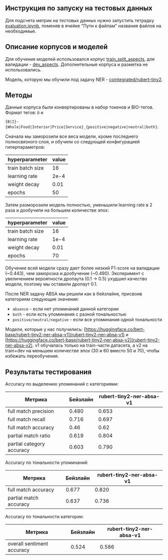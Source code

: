 ## Инструкция по запуску на тестовых данных

Для подсчета метрик на тестовых данных нужно запустить тетрадку [evaluation.ipynb](https://github.com/thddbptnsndshs/nlp_homeworks/blob/main/project_ABSA/evaluation.ipynb), поменяв в ячейке "Пути к файлам" названия файлов на необходимые.

## Описание корпусов и моделей 

Для обучения моделей использовался корпус [train_split_aspects](https://github.com/named-entity/hse-nlp/blob/master/4th_year/Project/train_split_aspects.txt), для валидации - [dev_aspects](https://github.com/named-entity/hse-nlp/blob/master/4th_year/Project/dev_aspects.txt). Дополнительные корпуса и разметка не использовались.

Модель, которую мы обучили под задачу NER - [cointegrated/rubert-tiny2](https://huggingface.co/cointegrated/rubert-tiny2). 

## Методы

Данные корпуса были конвертированы в набор токенов и BIO-тегов. Формат тегов: ```O``` и

```{B|I}-{Whole|Food|Interior|Price|Service}_{positive|negative|neutral|both}```.

Сначала мы заморозили все веса модели, кроме последнего полносвязного слоя, и обучили со следующей конфигурацией гиперпараметров:

| hyperparameter | value |
| ------ | ------ |
| train batch size | 16 |
| learning rate | 2e-4 |
| weight decay | 0.01 |
| epochs | 50 |

Затем разморозили модель полностью, уменьшили learning rate в 2 раза и дообучили на большем количестве эпох:

| hyperparameter | value |
| ------ | ------ |
| train batch size | 16 |
| learning rate | 1e-4 |
| weight decay | 0.01 |
| epochs | 70 |

Обучение всей модели сразу дает более низкий F1-score на валидации (~0.443), чем заморозка и дообучение (~0.490).
Эксперимент с увеличением вероятности дропаута (0.1 → 0.5) ухудшил качество модели, поэтому мы оставили дропаут 0.1.

После NER задачу ABSA мы решили как в бейзлайне, присвоив категориям следующие значения:

-  ```absence``` - если нет упоминаний данной категории
- ```both``` - если есть упоминания с разной тональностью
- ```positive/neutral/negative``` - если все упоминания одной тональности

Модели, которые у нас получились:
[https://huggingface.co/bert-base/rubert-tiny2-ner-absa-v1](rubert-tiny2-ner-absa-v1) 
и [https://huggingface.co/bert-base/rubert-tiny2-ner-absa-v2](rubert-tiny2-ner-absa-v2). 
v1 обучалась только на train-части датасета, а v2 на train+dev на меньшем количестве эпох (30 и 60 вместо 50 и 70), чтобы избежать переобучения.

## Результаты тестирования

Аccuracy по выделению упоминаний с категориями:

| Метрика | Бейзлайн | rubert-tiny2-ner-absa-v1 |
| ------ | ------ | ------ |
| full match precision | 0.480 | 0.653 |
| full match recall | 0.716 | 0.697 |
| full match accuracy | 0.46 | 0.62 |
| partial match ratio | 0.619 | 0.804 |
| partial category accuracy | 0.603 | 0.790 |

Аccuracy по тональности упоминаний:

| Метрика | Бейзлайн | rubert-tiny2-ner-absa-v1 |
| ------ | ------ | ------ |
| full match accuracy | 0.677 | 0.820 |
| partial match accuracy | 0.637 | 0.736 |

Аccuracy по тональности категории:

| Метрика | Бейзлайн | rubert-tiny2-ner-absa-v1 |
| ------ | ------ | ------ |
| overall sentiment accuracy | 0.524 | 0.586 |
